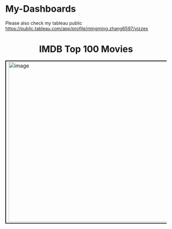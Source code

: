 # My-Dashboards

Please also check my tableau public
https://public.tableau.com/app/profile/mingming.zhang6597/vizzes

<div align="center">
    <h1>IMDB Top 100 Movies</h1>
    <table><tr><td style="border: 2px solid black;">
        <img src="https://github.com/NicknameJinXuan/My-Dashboards/assets/101912152/6efa020b-a6c1-4d32-af9b-d861941e1eb3" alt="image" width="500"/>
    </td></tr></table>
</div>





